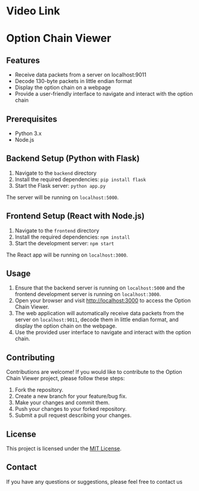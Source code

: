 <h1>Video Link</h1>

  <h1>Option Chain Viewer</h1>
  
  <h2>Features</h2>
  <ul>
    <li>Receive data packets from a server on localhost:9011</li>
    <li>Decode 130-byte packets in little endian format</li>
    <li>Display the option chain on a webpage</li>
    <li>Provide a user-friendly interface to navigate and interact with the option chain</li>
  </ul>
  
  <h2>Prerequisites</h2>
  <ul>
    <li>Python 3.x</li>
    <li>Node.js</li>
  </ul>
  
  <h2>Backend Setup (Python with Flask)</h2>
  <ol>
    <li>Navigate to the <code>backend</code> directory</li>
    <li>Install the required dependencies: <code>pip install flask</code></li>
    <li>Start the Flask server: <code>python app.py</code></li>
  </ol>
  <p>The server will be running on <code>localhost:5000</code>.</p>
  
  <h2>Frontend Setup (React with Node.js)</h2>
  <ol>
    <li>Navigate to the <code>frontend</code> directory</li>
    <li>Install the required dependencies: <code>npm install</code></li>
    <li>Start the development server: <code>npm start</code></li>
  </ol>
  <p>The React app will be running on <code>localhost:3000</code>.</p>
  
  <h2>Usage</h2>
  <ol>
    <li>Ensure that the backend server is running on <code>localhost:5000</code> and the frontend development server is running on <code>localhost:3000</code>.</li>
    <li>Open your browser and visit <a href="http://localhost:3000">http://localhost:3000</a> to access the Option Chain Viewer.</li>
    <li>The web application will automatically receive data packets from the server on <code>localhost:9011</code>, decode them in little endian format, and display the option chain on the webpage.</li>
    <li>Use the provided user interface to navigate and interact with the option chain.</li>
  </ol>
  
  <h2>Contributing</h2>
  <p>Contributions are welcome! If you would like to contribute to the Option Chain Viewer project, please follow these steps:</p>
  <ol>
    <li>Fork the repository.</li>
    <li>Create a new branch for your feature/bug fix.</li>
    <li>Make your changes and commit them.</li>
    <li>Push your changes to your forked repository.</li>
    <li>Submit a pull request describing your changes.</li>
  </ol>
  
  <h2>License</h2>
  <p>This project is licensed under the <a href="LICENSE">MIT License</a>.</p>
  
  <h2>Contact</h2>
  <p>If you have any questions or suggestions, please feel free to contact us</p>
